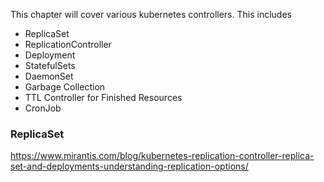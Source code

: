 This chapter will cover various kubernetes controllers. This includes
* ReplicaSet
* ReplicationController
* Deployment
* StatefulSets
* DaemonSet
* Garbage Collection
* TTL Controller for Finished Resources
* CronJob

### ReplicaSet
https://www.mirantis.com/blog/kubernetes-replication-controller-replica-set-and-deployments-understanding-replication-options/
